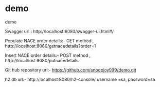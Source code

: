 # demo
 demo
 
Swagger url :  http://localhost:8080/swagger-ui.html#/

Populate NACE order details:- GET method , http://localhost:8080/getnacedetails?order=1
 
Insert NACE order details:- POST method ,  http://localhost:8080/putnacedetails
 
Git hub repository url:- https://github.com/anoopjoy999/demo.git

h2 db url:- http://localhost:8080/h2-console/               username =sa, password=sa